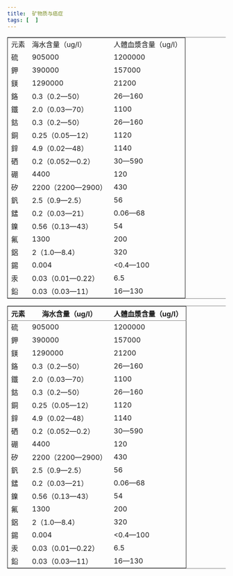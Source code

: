 ```yaml
---
title:  矿物质与癌症
tags: [  ]
---
```


<table border="2" cellspacing="0" cellpadding="6" rules="groups" frame="hsides">


<colgroup>
<col  class="left" />

<col  class="left" />

<col  class="right" />
</colgroup>
<tbody>
<tr>
<td class="left">元素</td>
<td class="left">海水含量（ug/l）</td>
<td class="right">人體血漿含量（ug/l）</td>
</tr>

<tr>
<td class="left">硫</td>
<td class="left">905000</td>
<td class="right">1200000</td>
</tr>

<tr>
<td class="left">鉀</td>
<td class="left">390000</td>
<td class="right">157000</td>
</tr>

<tr>
<td class="left">鎂</td>
<td class="left">1290000</td>
<td class="right">21200</td>
</tr>

<tr>
<td class="left">鉻</td>
<td class="left">0.3（0.2—50）</td>
<td class="right">26—160</td>
</tr>

<tr>
<td class="left">鐵</td>
<td class="left">2.0（0.03—70）</td>
<td class="right">1100</td>
</tr>

<tr>
<td class="left">鈷</td>
<td class="left">0.3（0.2—50）</td>
<td class="right">26—160</td>
</tr>

<tr>
<td class="left">銅</td>
<td class="left">0.25（0.05—12）</td>
<td class="right">1120</td>
</tr>

<tr>
<td class="left">鋅</td>
<td class="left">4.9（0.02—48）</td>
<td class="right">1140</td>
</tr>

<tr>
<td class="left">硒</td>
<td class="left">0.2（0.052—0.2）</td>
<td class="right">30—590</td>
</tr>

<tr>
<td class="left">硼</td>
<td class="left">4400</td>
<td class="right">120</td>
</tr>

<tr>
<td class="left">矽</td>
<td class="left">2200（2200—2900）</td>
<td class="right">430</td>
</tr>

<tr>
<td class="left">釩</td>
<td class="left">2.5（0.9—2.5）</td>
<td class="right">56</td>
</tr>

<tr>
<td class="left">錳</td>
<td class="left">0.2（0.03—21）</td>
<td class="right">0.06—68</td>
</tr>

<tr>
<td class="left">鎳</td>
<td class="left">0.56（0.13—43）</td>
<td class="right">54</td>
</tr>

<tr>
<td class="left">氟</td>
<td class="left">1300</td>
<td class="right">200</td>
</tr>

<tr>
<td class="left">鋁</td>
<td class="left">2（1.0—8.4）</td>
<td class="right">320</td>
</tr>

<tr>
<td class="left">錫</td>
<td class="left">0.004</td>
<td class="right">&lt;0.4—100</td>
</tr>

<tr>
<td class="left">汞</td>
<td class="left">0.03（0.01—0.22）</td>
<td class="right">6.5</td>
</tr>

<tr>
<td class="left">鉛</td>
<td class="left">0.03（0.03—11）</td>
<td class="right">16—130</td>
</tr>
</tbody>
</table>



<table border="2" cellspacing="0" cellpadding="6" rules="groups" frame="hsides">


<colgroup>
<col  class="left" />

<col  class="left" />

<col  class="right" />
</colgroup>
<thead>
<tr>
<th scope="col" class="left">元素</th>
<th scope="col" class="left">海水含量（ug/l）</th>
<th scope="col" class="right">人體血漿含量（ug/l）</th>
</tr>
</thead>
<tbody>
<tr>
<td class="left">硫</td>
<td class="left">905000</td>
<td class="right">1200000</td>
</tr>

<tr>
<td class="left">鉀</td>
<td class="left">390000</td>
<td class="right">157000</td>
</tr>

<tr>
<td class="left">鎂</td>
<td class="left">1290000</td>
<td class="right">21200</td>
</tr>

<tr>
<td class="left">鉻</td>
<td class="left">0.3（0.2—50）</td>
<td class="right">26—160</td>
</tr>

<tr>
<td class="left">鐵</td>
<td class="left">2.0（0.03—70）</td>
<td class="right">1100</td>
</tr>

<tr>
<td class="left">鈷</td>
<td class="left">0.3（0.2—50）</td>
<td class="right">26—160</td>
</tr>

<tr>
<td class="left">銅</td>
<td class="left">0.25（0.05—12）</td>
<td class="right">1120</td>
</tr>

<tr>
<td class="left">鋅</td>
<td class="left">4.9（0.02—48）</td>
<td class="right">1140</td>
</tr>

<tr>
<td class="left">硒</td>
<td class="left">0.2（0.052—0.2）</td>
<td class="right">30—590</td>
</tr>

<tr>
<td class="left">硼</td>
<td class="left">4400</td>
<td class="right">120</td>
</tr>

<tr>
<td class="left">矽</td>
<td class="left">2200（2200—2900）</td>
<td class="right">430</td>
</tr>

<tr>
<td class="left">釩</td>
<td class="left">2.5（0.9—2.5）</td>
<td class="right">56</td>
</tr>

<tr>
<td class="left">錳</td>
<td class="left">0.2（0.03—21）</td>
<td class="right">0.06—68</td>
</tr>

<tr>
<td class="left">鎳</td>
<td class="left">0.56（0.13—43）</td>
<td class="right">54</td>
</tr>

<tr>
<td class="left">氟</td>
<td class="left">1300</td>
<td class="right">200</td>
</tr>

<tr>
<td class="left">鋁</td>
<td class="left">2（1.0—8.4）</td>
<td class="right">320</td>
</tr>

<tr>
<td class="left">錫</td>
<td class="left">0.004</td>
<td class="right">&lt;0.4—100</td>
</tr>

<tr>
<td class="left">汞</td>
<td class="left">0.03（0.01—0.22）</td>
<td class="right">6.5</td>
</tr>

<tr>
<td class="left">鉛</td>
<td class="left">0.03（0.03—11）</td>
<td class="right">16—130</td>
</tr>
</tbody>
</table>
